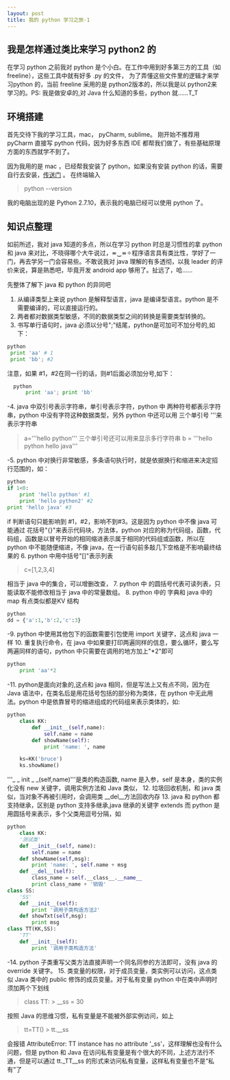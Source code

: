 ```yaml
---
layout: post
title: 我的 python 学习之旅-1
---
```


## 我是怎样通过类比来学习 python2 的
在学习 python 之前我对 python 是个小白。在工作中用到好多第三方的工具（如 freeline），这些工具中就有好多 .py 的文件， 为了弄懂这些文件里的逻辑才来学习python 的，当前 freeline 采用的是 python2版本的，所以我是以 python2来学习的。PS: 我是做安卓的,对 Java 什么知道的多些，python 就……T_T

## 环境搭建
首先交待下我的学习工具，mac， pyCharm, sublime。
刚开始不推荐用 pyCharm 直接写 python 代码，因为好多东西 IDE 都帮我们做了，有些基础原理方面的东西就学不到了。

因为我用的是 mac ，已经帮我安装了 python，如果没有安装 python 的话，需要自行去安装，[传送门](http://www.python.org/)  。
在终端输入
> python --version

我的电脑出现的是 Python 2.7.10，表示我的电脑已经可以使用 python 了。

## 知识点整理

如前所述，我对 java 知道的多点，所以在学习 python 时总是习惯性的拿 python 和 java 来对比，不晓得哪个大牛说过，≖‿≖✧程序语言具有类比性，学好了一门，再去学另一门会容易些。不敢说我对 java 理解的有多透彻，以我 leader 的评价来说，算是熟悉吧，毕竟开发 android app 够用了。扯远了，哈……

先整体了解下 java 和 python 的异同吧
1. 从编译类型上来说 python 是解释型语言，java 是编译型语言。python 是不需要编译的，可以直接运行的。
2. 两者都对数据类型敏感，不同的数据类型之间的转换是需要类型转换的。
3. 书写单行语句时，java 必须以分号";"结尾，python是可加可不加分号的,如下：
``` python
python
 print 'aa' # 1
 print 'bb'; #2
```
  注意，如果 #1，#2在同一行的话，则#1后面必须加分号,如下：
  
``` python
  python
	  print 'aa'; print 'bb'
```
-4.  java 中双引号表示字符串，单引号表示字符，python 中 两种符号都表示字符串，python 中没有字符这种数据类型，另外 python 中还可以用 三个单引号 '''来表示字符串
> a='''hello python'''
三个单引号还可以用来显示多行字符串
> b = '''hello python
> hello java'''

-5. python 中对换行非常敏感，多条语句执行时，就是依据换行和缩进来决定招行范围的，如：
``` python
python
if 1<0:
	print 'hello python' #1
	print 'hello python2' #2
print 'hello java' #3
```
if 判断语句只能影响到 #1，#2，影响不到#3。这是因为 python 中不像 java 可能通过 花括号"{}"来表示代码块，方法体，python 对应的称为代码组，函数，代码组，函数是以冒号开始的相同缩进表示属于相同的代码组或函数，所以在 python 中不能随便缩进，不像 java，在一行语句前多敲几下空格是不影响最终结果的
6. python 中用中括号"[]"表示列表

> c=[1,2,3,4]

相当于 java 中的集合，可以增删改查，
7. python 中 的圆括号代表可读列表，只能读取不能修改相当于 java 中的常量数组。
8. python 中的 字典和 java 中的 map 有点类似都是KV 结构
``` python
python
dd = {'a':1,'b':2,'c':3}
```
-9. python 中使用其他包下的函数需要引包使用 import 关键字，这点和 java 一样
10. 重复执行命令，在 java 中如果要打印两遍同样的信息，要么循环，要么写两遍同样的语句，python 中只需要在调用的地方加上"*2"即可
``` python
python
	print 'aa'*2
```
-11.  python是面向对象的,这点和 java 相同，但是写法上又有点不同，因为在 Java 语法中，在类名后是用花括号包括的部分称为类体，在 python 中无此用法。python 中是依靠冒号的缩进组成的代码组来表示类体的，如:
``` python
python
	class KK:
		def __init__(self,name):
			self.name = name
		def showName(self):
			print 'name: ', name

	ks=KK('bruce')
	ks.showName()
```

'''_ _ init _ _(self,name)'''是类的构造函数, name 是入参，self 是本身，类的实例化没有 new 关键字，调用实例方法和 Java 类似，
12.  垃圾回收机制，和 java 类似，当对象不再被引用时，会调用类 __del__方法回收内存
13. java 和 python 都支持继承，区别是 python 支持多继承,java 继承的关键字 extends 而 python 是用圆括号来表示，多个父类用逗号分隔，如
``` python
python
	class KK:
	'测试类'
	def __init__(self, name):
		self.name = name
	def showName(self,msg):
		print 'name: ', self.name + msg
	def __del__(self):
		class_name = self.__class__.__name__
		print class_name + '销毁'
class SS:
	'SS'
	def __init__(self):
		print '调用子类构造方法2'
	def showTxt(self,msg):
		print msg
class TT(KK,SS):
	'TT'
	def __init__(self):
		print '调用子类构造方法'
```
-14. python 子类重写父类方法直接声明一个同名同参的方法即可，没有 java 的 override 关键字。
15. 类变量的权限，对于成员变量，类实例可以访问，这点类似 Java 类中的 public 修饰的成员变量。对于私有变量 python 中在类中声明时须加两个下划线

> class TT:
	> __ss = 30


按照 Java 的思维习惯，私有变量是不能被外部实例访问，如上 
  > tt=TT()
	  > tt.__ss

会报错 AttributeError: TT instance has no attribute '_ss'，这样理解也没有什么问题，但是 python 和 Java 在访问私有变量是有个很大的不同，上述方法行不通，但是可以通过 tt._TT__ss 的形式来访问私有变量，这样私有变量也不是“私有”了


